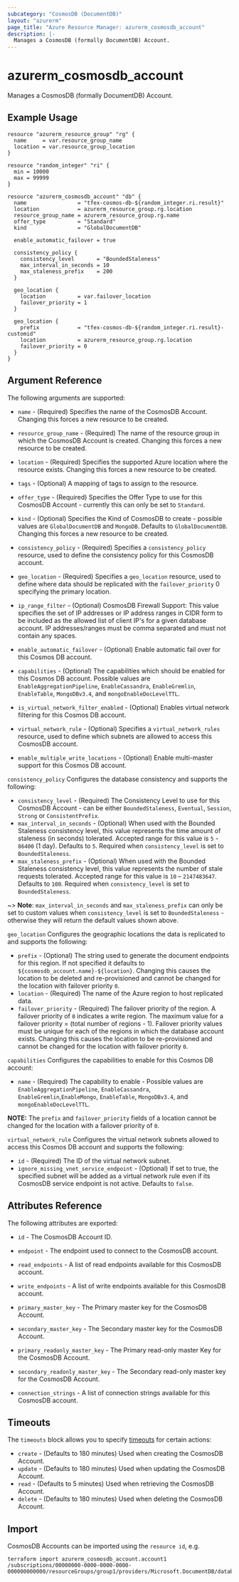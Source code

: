 ```yaml
---
subcategory: "CosmosDB (DocumentDB)"
layout: "azurerm"
page_title: "Azure Resource Manager: azurerm_cosmosdb_account"
description: |-
  Manages a CosmosDB (formally DocumentDB) Account.
---
```


# azurerm_cosmosdb_account

Manages a CosmosDB (formally DocumentDB) Account.

## Example Usage

```hcl
resource "azurerm_resource_group" "rg" {
  name     = var.resource_group_name
  location = var.resource_group_location
}

resource "random_integer" "ri" {
  min = 10000
  max = 99999
}

resource "azurerm_cosmosdb_account" "db" {
  name                = "tfex-cosmos-db-${random_integer.ri.result}"
  location            = azurerm_resource_group.rg.location
  resource_group_name = azurerm_resource_group.rg.name
  offer_type          = "Standard"
  kind                = "GlobalDocumentDB"

  enable_automatic_failover = true

  consistency_policy {
    consistency_level       = "BoundedStaleness"
    max_interval_in_seconds = 10
    max_staleness_prefix    = 200
  }

  geo_location {
    location          = var.failover_location
    failover_priority = 1
  }

  geo_location {
    prefix            = "tfex-cosmos-db-${random_integer.ri.result}-customid"
    location          = azurerm_resource_group.rg.location
    failover_priority = 0
  }
}
```

## Argument Reference

The following arguments are supported:

* `name` - (Required) Specifies the name of the CosmosDB Account. Changing this forces a new resource to be created.

* `resource_group_name` - (Required) The name of the resource group in which the CosmosDB Account is created. Changing this forces a new resource to be created.

* `location` - (Required) Specifies the supported Azure location where the resource exists. Changing this forces a new resource to be created.

* `tags` - (Optional) A mapping of tags to assign to the resource.

* `offer_type` - (Required) Specifies the Offer Type to use for this CosmosDB Account - currently this can only be set to `Standard`.

* `kind` - (Optional) Specifies the Kind of CosmosDB to create - possible values are `GlobalDocumentDB` and `MongoDB`. Defaults to `GlobalDocumentDB`. Changing this forces a new resource to be created.

* `consistency_policy` - (Required) Specifies a `consistency_policy` resource, used to define the consistency policy for this CosmosDB account.

* `geo_location` - (Required) Specifies a `geo_location` resource, used to define where data should be replicated with the `failover_priority` 0 specifying the primary location.

* `ip_range_filter` - (Optional) CosmosDB Firewall Support: This value specifies the set of IP addresses or IP address ranges in CIDR form to be included as the allowed list of client IP's for a given database account. IP addresses/ranges must be comma separated and must not contain any spaces.

* `enable_automatic_failover` - (Optional) Enable automatic fail over for this Cosmos DB account.

* `capabilities` - (Optional) The capabilities which should be enabled for this Cosmos DB account. Possible values are `EnableAggregationPipeline`, `EnableCassandra`, `EnableGremlin`, `EnableTable`, `MongoDBv3.4`, and `mongoEnableDocLevelTTL`.

* `is_virtual_network_filter_enabled` - (Optional) Enables virtual network filtering for this Cosmos DB account.

* `virtual_network_rule` - (Optional) Specifies a `virtual_network_rules` resource, used to define which subnets are allowed to access this CosmosDB account.

* `enable_multiple_write_locations` - (Optional) Enable multi-master support for this Cosmos DB account.

`consistency_policy` Configures the database consistency and supports the following:

* `consistency_level` - (Required) The Consistency Level to use for this CosmosDB Account - can be either `BoundedStaleness`, `Eventual`, `Session`, `Strong` or `ConsistentPrefix`.
* `max_interval_in_seconds` - (Optional) When used with the Bounded Staleness consistency level, this value represents the time amount of staleness (in seconds) tolerated. Accepted range for this value is `5` - `86400` (1 day). Defaults to `5`. Required when `consistency_level` is set to `BoundedStaleness`.
* `max_staleness_prefix` - (Optional) When used with the Bounded Staleness consistency level, this value represents the number of stale requests tolerated. Accepted range for this value is `10` – `2147483647`. Defaults to `100`. Required when `consistency_level` is set to `BoundedStaleness`.

~> **Note**: `max_interval_in_seconds` and `max_staleness_prefix` can only be set to custom values when `consistency_level` is set to `BoundedStaleness` - otherwise they will return the default values shown above.

`geo_location` Configures the geographic locations the data is replicated to and supports the following:

* `prefix` - (Optional) The string used to generate the document endpoints for this region. If not specified it defaults to `${cosmosdb_account.name}-${location}`. Changing this causes the location to be deleted and re-provisioned and cannot be changed for the location with failover priority `0`.
* `location` - (Required) The name of the Azure region to host replicated data.
* `failover_priority` - (Required) The failover priority of the region. A failover priority of `0` indicates a write region. The maximum value for a failover priority = (total number of regions - 1). Failover priority values must be unique for each of the regions in which the database account exists. Changing this causes the location to be re-provisioned and cannot be changed for the location with failover priority `0`.

`capabilities` Configures the capabilities to enable for this Cosmos DB account:

* `name` - (Required) The capability to enable - Possible values are `EnableAggregationPipeline`, `EnableCassandra`, `EnableGremlin`,`EnableMongo`, `EnableTable`, `MongoDBv3.4`, and `mongoEnableDocLevelTTL`.

**NOTE:** The `prefix` and `failover_priority` fields of a location cannot be changed for the location with a failover priority of `0`.

`virtual_network_rule` Configures the virtual network subnets allowed to access this Cosmos DB account and supports the following:

* `id` - (Required) The ID of the virtual network subnet.
* `ignore_missing_vnet_service_endpoint` - (Optional) If set to true, the specified subnet will be added as a virtual network rule even if its CosmosDB service endpoint is not active. Defaults to `false`.

## Attributes Reference

The following attributes are exported:

* `id` - The CosmosDB Account ID.

* `endpoint` - The endpoint used to connect to the CosmosDB account.

* `read_endpoints` - A list of read endpoints available for this CosmosDB account.

* `write_endpoints` - A list of write endpoints available for this CosmosDB account.

* `primary_master_key` - The Primary master key for the CosmosDB Account.

* `secondary_master_key` - The Secondary master key for the CosmosDB Account.

* `primary_readonly_master_key` - The Primary read-only master Key for the CosmosDB Account.

* `secondary_readonly_master_key` - The Secondary read-only master key for the CosmosDB Account.

* `connection_strings` - A list of connection strings available for this CosmosDB account.

## Timeouts

The `timeouts` block allows you to specify [timeouts](https://www.terraform.io/docs/configuration/resources.html#timeouts) for certain actions:

* `create` - (Defaults to 180 minutes) Used when creating the CosmosDB Account.
* `update` - (Defaults to 180 minutes) Used when updating the CosmosDB Account.
* `read` - (Defaults to 5 minutes) Used when retrieving the CosmosDB Account.
* `delete` - (Defaults to 180 minutes) Used when deleting the CosmosDB Account.

## Import

CosmosDB Accounts can be imported using the `resource id`, e.g.

```shell
terraform import azurerm_cosmosdb_account.account1 /subscriptions/00000000-0000-0000-0000-000000000000/resourceGroups/group1/providers/Microsoft.DocumentDB/databaseAccounts/account1
```
